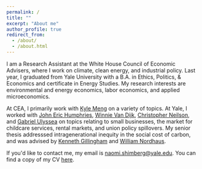 ```yaml
---
permalink: /
title: ""
excerpt: "About me"
author_profile: true
redirect_from: 
  - /about/
  - /about.html
---
```


I am a Research Assistant at the White House Council of Economic Advisers, where I work on climate, clean energy, and industrial policy. Last year, I graduated from Yale University with a B.A. in Ethics, Politics, & Economics and certificate in Energy Studies. My research interests are environmental and energy economics, labor economics, and applied microeconomics. 

At CEA, I primarily work with [Kyle Meng](https://www.kylemeng.com/) on a variety of topics. At Yale, I worked with [John Eric Humphries](https://johnerichumphries.com/), [Winnie Van Dijk](https://sites.google.com/site/winnielillianvandijk/), [Christopher Neilson](https://christopherneilson.github.io/), and [Gabriel Ulyssea](https://sites.google.com/view/gabriel-ulyssea) on topics relating to small businesses, the market for childcare services, rental markets, and union policy spillovers. My senior thesis addresssed intragenerational inequity in the social cost of carbon, and was advised by [Kenneth Gillingham](https://resources.environment.yale.edu/gillingham/) and [William Nordhaus](https://williamnordhaus.com/). 

If you'd like to contact me, my email is naomi.shimberg@yale.edu. You can find a copy of my CV [here](https://naomishimberg.github.io/files/Shimberg_CV.pdf).
